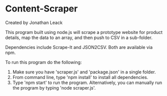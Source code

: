 # Content-Scraper
Created by Jonathan Leack

This program built using node.js will scrape a prototype website for product details, map the data to an array, and then push to CSV in a sub-folder.

Dependencies include Scrape-It and JSON2CSV. Both are available via npm.

To run this program do the following:

1. Make sure you have 'scraper.js' and 'package.json' in a single folder.
2. From command line, type 'npm install' to install all dependencies.
3. Type 'npm start' to run the program. Alternatively, you can manually run the program by typing 'node scraper.js'.
